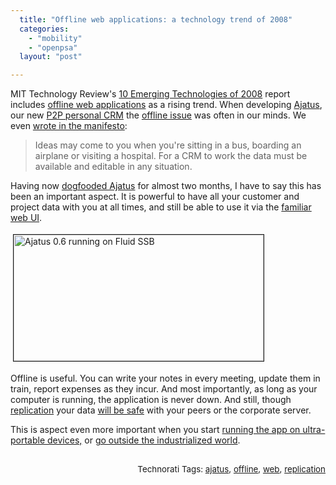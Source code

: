 ```yaml
---
  title: "Offline web applications: a technology trend of 2008"
  categories: 
    - "mobility"
    - "openpsa"
  layout: "post"

---
```

<p>
MIT Technology Review's <a href="http://www.technologyreview.com/specialreports/specialreport.aspx?id=25">10 Emerging Technologies of 2008</a> report includes <a href="http://www.technologyreview.com/read_article.aspx?ch=specialsections&amp;sc=emerging08&amp;id=20245">offline web applications</a> as a rising trend. When developing <a href="http://www.ajatus.info/">Ajatus</a>, our new <a href="http://blogs.law.harvard.edu/vrm/2007/11/16/crm-gets-personal/">P2P personal CRM</a> the <a href="http://bergie.iki.fi/blog/the_old_offline_vs-online_debate/">offline issue</a> was often in our minds. We even <a href="http://www.ajatus.info/documentation/ajatus_manifesto/">wrote in the manifesto</a>:
</p><blockquote>
Ideas may come to you when you're sitting in a bus, boarding an airplane or visiting a hospital. For a CRM to work the data must be available and editable in any situation.
</blockquote><p>
Having now <a href="http://bergie.iki.fi/blog/replicating_ajatus_with_your_colleagues/">dogfooded Ajatus</a> for almost two months, I have to say this has been an important aspect. It is powerful to have all your customer and project data with you at all times, and still be able to use it via the <a href="http://www.ajatus.info/documentation/ajatus_manifesto/#d0e70a7e577a59dc13d3774c6d58f23c">familiar web UI</a>.
</p><p>
<a href="https://d2vqpl3tx84ay5.cloudfront.net/ajatus-on-fluid-1.png"><img src="https://d2vqpl3tx84ay5.cloudfront.net/ajatus-on-fluid-1-tm.jpg" height="202" width="400" border="1" hspace="4" vspace="4" alt="Ajatus 0.6 running on Fluid SSB" title="Ajatus 0.6 running on Fluid SSB" /></a>
</p><p>
Offline is useful. You can write your notes in every meeting, update them in train, report expenses as they incur. And most importantly, as long as your computer is running, the application is never down. And still, though <a href="http://bergie.iki.fi/blog/replicating_ajatus_with_your_colleagues/">replication</a> your data <a href="http://www.ajatus.info/documentation/ajatus_manifesto/#632d8b863e781e93a8430a09f779985e">will be safe</a> with your peers or the corporate server.
</p><p>
This is aspect even more important when you start <a href="http://flickr.com/photos/bergie/2213910877/">running the app on ultra-portable devices,</a> or <a href="http://bergie.iki.fi/blog/the_cell_phone_is_the_computer/">go outside the industrialized world</a>.
</p><p style="text-align:right;">
<span style="font-size:10pt;">
<br />Technorati Tags: </span><span style="font-size:10pt;"><a href="http://www.technorati.com/tag/ajatus">ajatus</a></span><span style="font-size:10pt;">, </span><span style="font-size:10pt;"><a href="http://www.technorati.com/tag/offline">offline</a></span><span style="font-size:10pt;">, </span><span style="font-size:10pt;"><a href="http://www.technorati.com/tag/web">web</a></span><span style="font-size:10pt;">, </span><span style="font-size:10pt;"><a href="http://www.technorati.com/tag/replication">replication</a></span>
</p>
